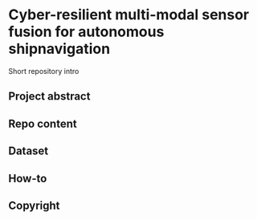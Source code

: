 # Cyber-resilient multi-modal sensor fusion for autonomous shipnavigation

Short repository intro

## Project abstract

## Repo content

## Dataset

## How-to

## Copyright


